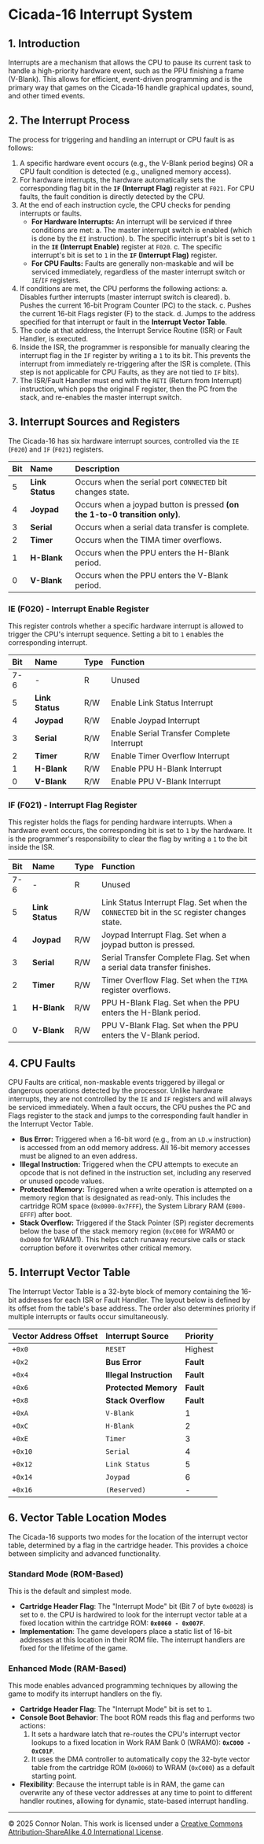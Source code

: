 # **Cicada-16 Interrupt System**

## **1. Introduction**

Interrupts are a mechanism that allows the CPU to pause its current task to handle a high-priority hardware event, such as the PPU finishing a frame (V-Blank). This allows for efficient, event-driven programming and is the primary way that games on the Cicada-16 handle graphical updates, sound, and other timed events.

## **2. The Interrupt Process**

The process for triggering and handling an interrupt or CPU fault is as follows:

1.  A specific hardware event occurs (e.g., the V-Blank period begins) OR a CPU fault condition is detected (e.g., unaligned memory access).
2.  For hardware interrupts, the hardware automatically sets the corresponding flag bit in the **`IF` (Interrupt Flag)** register at `F021`. For CPU faults, the fault condition is directly detected by the CPU.
3.  At the end of each instruction cycle, the CPU checks for pending interrupts or faults.
    - **For Hardware Interrupts:** An interrupt will be serviced if three conditions are met:
      a. The master interrupt switch is enabled (which is done by the `EI` instruction).
      b. The specific interrupt's bit is set to `1` in the **`IE` (Interrupt Enable)** register at `F020`.
      c. The specific interrupt's bit is set to `1` in the **`IF` (Interrupt Flag)** register.
    - **For CPU Faults:** Faults are generally non-maskable and will be serviced immediately, regardless of the master interrupt switch or `IE`/`IF` registers.
4.  If conditions are met, the CPU performs the following actions:
    a. Disables further interrupts (master interrupt switch is cleared).
    b. Pushes the current 16-bit Program Counter (PC) to the stack.
    c. Pushes the current 16-bit Flags register (F) to the stack.
    d. Jumps to the address specified for that interrupt or fault in the **Interrupt Vector Table**.
5.  The code at that address, the Interrupt Service Routine (ISR) or Fault Handler, is executed.
6.  Inside the ISR, the programmer is responsible for manually clearing the interrupt flag in the `IF` register by writing a `1` to its bit. This prevents the interrupt from immediately re-triggering after the ISR is complete. (This step is not applicable for CPU Faults, as they are not tied to `IF` bits).
7.  The ISR/Fault Handler must end with the `RETI` (Return from Interrupt) instruction, which pops the original F register, then the PC from the stack, and re-enables the master interrupt switch.

## **3. Interrupt Sources and Registers**

The Cicada-16 has six hardware interrupt sources, controlled via the `IE` (`F020`) and `IF` (`F021`) registers.

| Bit | Name            | Description                                                                 |
| :-- | :-------------- | :-------------------------------------------------------------------------- |
| 5   | **Link Status** | Occurs when the serial port `CONNECTED` bit changes state.                  |
| 4   | **Joypad**      | Occurs when a joypad button is pressed **(on the 1-to-0 transition only)**. |
| 3   | **Serial**      | Occurs when a serial data transfer is complete.                             |
| 2   | **Timer**       | Occurs when the TIMA timer overflows.                                       |
| 1   | **H-Blank**     | Occurs when the PPU enters the H-Blank period.                              |
| 0   | **V-Blank**     | Occurs when the PPU enters the V-Blank period.                              |

### **IE (F020) - Interrupt Enable Register**

This register controls whether a specific hardware interrupt is allowed to trigger the CPU's interrupt sequence. Setting a bit to `1` enables the corresponding interrupt.

| Bit | Name            | Type | Function                                  |
| :-- | :-------------- | :--- | :---------------------------------------- |
| 7-6 | -               | R    | Unused                                    |
| 5   | **Link Status** | R/W  | Enable Link Status Interrupt              |
| 4   | **Joypad**      | R/W  | Enable Joypad Interrupt                   |
| 3   | **Serial**      | R/W  | Enable Serial Transfer Complete Interrupt |
| 2   | **Timer**       | R/W  | Enable Timer Overflow Interrupt           |
| 1   | **H-Blank**     | R/W  | Enable PPU H-Blank Interrupt              |
| 0   | **V-Blank**     | R/W  | Enable PPU V-Blank Interrupt              |

### **IF (F021) - Interrupt Flag Register**

This register holds the flags for pending hardware interrupts. When a hardware event occurs, the corresponding bit is set to `1` by the hardware. It is the programmer's responsibility to clear the flag by writing a `1` to the bit inside the ISR.

| Bit | Name            | Type | Function                                                                                     |
| :-- | :-------------- | :--- | :------------------------------------------------------------------------------------------- |
| 7-6 | -               | R    | Unused                                                                                       |
| 5   | **Link Status** | R/W  | Link Status Interrupt Flag. Set when the `CONNECTED` bit in the `SC` register changes state. |
| 4   | **Joypad**      | R/W  | Joypad Interrupt Flag. Set when a joypad button is pressed.                                  |
| 3   | **Serial**      | R/W  | Serial Transfer Complete Flag. Set when a serial data transfer finishes.                     |
| 2   | **Timer**       | R/W  | Timer Overflow Flag. Set when the `TIMA` register overflows.                                 |
| 1   | **H-Blank**     | R/W  | PPU H-Blank Flag. Set when the PPU enters the H-Blank period.                                |
| 0   | **V-Blank**     | R/W  | PPU V-Blank Flag. Set when the PPU enters the V-Blank period.                                |

## **4. CPU Faults**

CPU Faults are critical, non-maskable events triggered by illegal or dangerous operations detected by the processor. Unlike hardware interrupts, they are not controlled by the `IE` and `IF` registers and will always be serviced immediately. When a fault occurs, the CPU pushes the PC and Flags register to the stack and jumps to the corresponding fault handler in the Interrupt Vector Table.

- **Bus Error:** Triggered when a 16-bit word (e.g., from an `LD.w` instruction) is accessed from an odd memory address. All 16-bit memory accesses must be aligned to an even address.
- **Illegal Instruction:** Triggered when the CPU attempts to execute an opcode that is not defined in the instruction set, including any reserved or unused opcode values.
- **Protected Memory:** Triggered when a write operation is attempted on a memory region that is designated as read-only. This includes the cartridge ROM space (`0x0000-0x7FFF`), the System Library RAM (`E000-EFFF`) after boot.
- **Stack Overflow:** Triggered if the Stack Pointer (SP) register decrements below the base of the stack memory region (`0xC000` for WRAM0 or `0xD000` for WRAM1). This helps catch runaway recursive calls or stack corruption before it overwrites other critical memory.

## **5. Interrupt Vector Table**

The Interrupt Vector Table is a 32-byte block of memory containing the 16-bit addresses for each ISR or Fault Handler. The layout below is defined by its offset from the table's base address. The order also determines priority if multiple interrupts or faults occur simultaneously.

| Vector Address Offset | Interrupt Source        | Priority  |
| :-------------------- | :---------------------- | :-------- |
| `+0x0`                | `RESET`                 | Highest   |
| `+0x2`                | **Bus Error**           | **Fault** |
| `+0x4`                | **Illegal Instruction** | **Fault** |
| `+0x6`                | **Protected Memory**    | **Fault** |
| `+0x8`                | **Stack Overflow**      | **Fault** |
| `+0xA`                | `V-Blank`               | 1         |
| `+0xC`                | `H-Blank`               | 2         |
| `+0xE`                | `Timer`                 | 3         |
| `+0x10`               | `Serial`                | 4         |
| `+0x12`               | `Link Status`           | 5         |
| `+0x14`               | `Joypad`                | 6         |
| `+0x16`               | `(Reserved)`            | -         |

## **6. Vector Table Location Modes**

The Cicada-16 supports two modes for the location of the interrupt vector table, determined by a flag in the cartridge header. This provides a choice between simplicity and advanced functionality.

### **Standard Mode (ROM-Based)**

This is the default and simplest mode.

- **Cartridge Header Flag**: The "Interrupt Mode" bit (Bit 7 of byte `0x0028`) is set to `0`.
the CPU is hardwired to look for the interrupt vector table at a fixed location within the cartridge ROM: **`0x0060 - 0x007F`**.
- **Implementation**: The game developers place a static list of 16-bit addresses at this location in their ROM file. The interrupt handlers are fixed for the lifetime of the game.

### **Enhanced Mode (RAM-Based)**

This mode enables advanced programming techniques by allowing the game to modify its interrupt handlers on the fly.

- **Cartridge Header Flag**: The "Interrupt Mode" bit is set to `1`.
- **Console Boot Behavior**: The boot ROM reads this flag and performs two actions:
  1.  It sets a hardware latch that re-routes the CPU's interrupt vector lookups to a fixed location in Work RAM Bank 0 (WRAM0): **`0xC000 - 0xC01F`**.
  2.  It uses the DMA controller to automatically copy the 32-byte vector table from the cartridge ROM (`0x0060`) to WRAM (`0xC000`) as a default starting point.
- **Flexibility**: Because the interrupt table is in RAM, the game can overwrite any of these vector addresses at any time to point to different handler routines, allowing for dynamic, state-based interrupt handling.

---

© 2025 Connor Nolan. This work is licensed under a
[Creative Commons Attribution-ShareAlike 4.0 International License](http://creativecommons.org/licenses/by-sa/4.0/).
